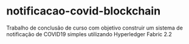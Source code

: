 # notificacao-covid-blockchain
Trabalho de conclusão de curso com objetivo construir um sistema de notificação de COVID19 simples utilizando Hyperledger Fabric 2.2
